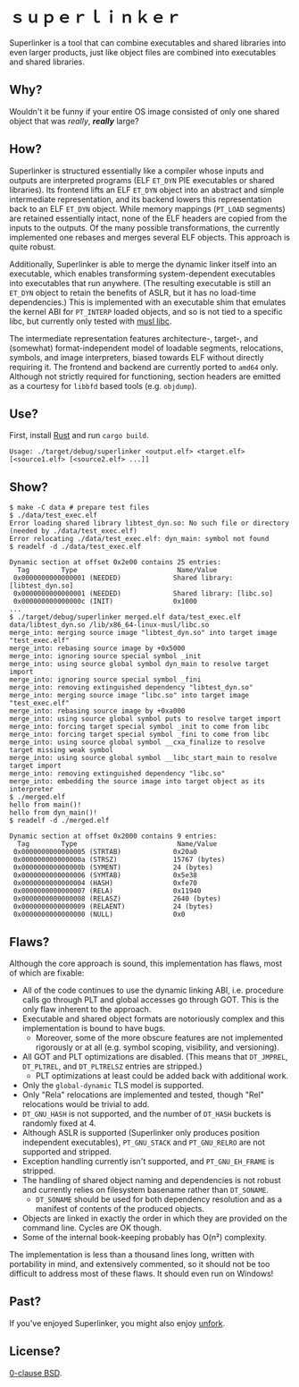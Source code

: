 # ｓｕｐｅｒｌｉｎｋｅｒ

Superlinker is a tool that can combine executables and shared libraries into even larger products, just like object files are combined into executables and shared libraries.

## Why?

Wouldn't it be funny if your entire OS image consisted of only one shared object that was *really*, ***really*** large?

## How?

Superlinker is structured essentially like a compiler whose inputs and outputs are interpreted programs (ELF `ET_DYN` PIE executables or shared libraries). Its frontend lifts an ELF `ET_DYN` object into an abstract and simple intermediate representation, and its backend lowers this representation back to an ELF `ET_DYN` object. While memory mappings (`PT_LOAD` segments) are retained essentially intact, none of the ELF headers are copied from the inputs to the outputs. Of the many possible transformations, the currently implemented one rebases and merges several ELF objects. This approach is quite robust.

Additionally, Superlinker is able to merge the dynamic linker itself into an executable, which enables transforming system-dependent executables into executables that run anywhere. (The resulting executable is still an `ET_DYN` object to retain the benefits of ASLR, but it has no load-time dependencies.) This is implemented with an executable shim that emulates the kernel ABI for `PT_INTERP` loaded objects, and so is not tied to a specific libc, but currently only tested with [musl libc][].

The intermediate representation features architecture-, target-, and (somewhat) format-independent model of loadable segments, relocations, symbols, and image interpreters, biased towards ELF without directly requiring it. The frontend and backend are currently ported to `amd64` only. Although not strictly required for functioning, section headers are emitted as a courtesy for `libbfd` based tools (e.g. `objdump`).

[musl libc]: https://musl-libc.org

## Use?

First, install [Rust][] and run `cargo build`.

```
Usage: ./target/debug/superlinker <output.elf> <target.elf> [<source1.elf> [<source2.elf> ...]]
```

[rust]: https://rust-lang.org/

## Show?

```
$ make -C data # prepare test files
$ ./data/test_exec.elf
Error loading shared library libtest_dyn.so: No such file or directory (needed by ./data/test_exec.elf)
Error relocating ./data/test_exec.elf: dyn_main: symbol not found
$ readelf -d ./data/test_exec.elf

Dynamic section at offset 0x2e00 contains 25 entries:
  Tag        Type                         Name/Value
 0x0000000000000001 (NEEDED)             Shared library: [libtest_dyn.so]
 0x0000000000000001 (NEEDED)             Shared library: [libc.so]
 0x000000000000000c (INIT)               0x1000
...
$ ./target/debug/superlinker merged.elf data/test_exec.elf data/libtest_dyn.so /lib/x86_64-linux-musl/libc.so
merge_into: merging source image "libtest_dyn.so" into target image "test_exec.elf"
merge_into: rebasing source image by +0x5000
merge_into: ignoring source special symbol _init
merge_into: using source global symbol dyn_main to resolve target import
merge_into: ignoring source special symbol _fini
merge_into: removing extinguished dependency "libtest_dyn.so"
merge_into: merging source image "libc.so" into target image "test_exec.elf"
merge_into: rebasing source image by +0xa000
merge_into: using source global symbol puts to resolve target import
merge_into: forcing target special symbol _init to come from libc
merge_into: forcing target special symbol _fini to come from libc
merge_into: using source global symbol __cxa_finalize to resolve target missing weak symbol
merge_into: using source global symbol __libc_start_main to resolve target import
merge_into: removing extinguished dependency "libc.so"
merge_into: embedding the source image into target object as its interpreter
$ ./merged.elf
hello from main()!
hello from dyn_main()!
$ readelf -d ./merged.elf

Dynamic section at offset 0x2000 contains 9 entries:
  Tag        Type                         Name/Value
 0x0000000000000005 (STRTAB)             0x20a0
 0x000000000000000a (STRSZ)              15767 (bytes)
 0x000000000000000b (SYMENT)             24 (bytes)
 0x0000000000000006 (SYMTAB)             0x5e38
 0x0000000000000004 (HASH)               0xfe70
 0x0000000000000007 (RELA)               0x11940
 0x0000000000000008 (RELASZ)             2640 (bytes)
 0x0000000000000009 (RELAENT)            24 (bytes)
 0x0000000000000000 (NULL)               0x0
```

## Flaws?

Although the core approach is sound, this implementation has flaws, most of which are fixable:

- All of the code continues to use the dynamic linking ABI, i.e. procedure calls go through PLT and global accesses go through GOT. This is the only flaw inherent to the approach.
- Executable and shared object formats are notoriously complex and this implementation is bound to have bugs.
    - Moreover, some of the more obscure features are not implemented rigorously or at all (e.g. symbol scoping, visibility, and versioning).
- All GOT and PLT optimizations are disabled. (This means that `DT_JMPREL`, `DT_PLTREL`, and `DT_PLTRELSZ` entries are stripped.)
    - PLT optimizations at least could be added back with additional work.
- Only the `global-dynamic` TLS model is supported.
- Only "Rela" relocations are implemented and tested, though "Rel" relocations would be trivial to add.
- `DT_GNU_HASH` is not supported, and the number of `DT_HASH` buckets is randomly fixed at 4.
- Although ASLR is supported (Superlinker only produces position independent executables), `PT_GNU_STACK` and `PT_GNU_RELRO` are not supported and stripped.
- Exception handling currently isn't supported, and `PT_GNU_EH_FRAME` is stripped.
- The handling of shared object naming and dependencies is not robust and currently relies on filesystem basename rather than `DT_SONAME`.
    - `DT_SONAME` should be used for both dependency resolution and as a manifest of contents of the produced objects.
- Objects are linked in exactly the order in which they are provided on the command line. Cycles are OK though.
- Some of the internal book-keeping probably has O(n²) complexity.

The implementation is less than a thousand lines long, written with portability in mind, and extensively commented, so it should not be too difficult to address most of these flaws. It should even run on Windows!

## Past?

If you've enjoyed Superlinker, you might also enjoy [unfork][].

[unfork]: https://github.com/whitequark/unfork

## License?

[0-clause BSD](LICENSE-0BSD.txt).
